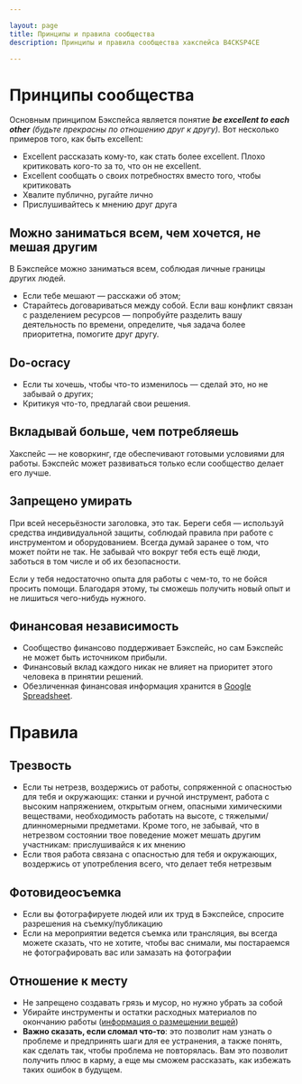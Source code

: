 ```yaml
---

layout: page
title: Принципы и правила сообщества
description: Принципы и правила сообщества хакспейса B4CKSP4CE

---
```

# Принципы сообщества
Основным принципом Бэкспейса является понятие _**be excellent to each other** (будьте прекрасны по отношению друг к другу)._ Вот несколько примеров того, как быть excellent:

 - Excellent рассказать кому-то, как стать более excellent. Плохо критиковать кого-то за то, что он не excellent.
 - Excellent сообщать о своих потребностях вместо того, чтобы критиковать
 - Хвалите публично, ругайте лично
 - Прислушивайтесь к мнению друг друга

## Можно заниматься всем, чем хочется, не мешая другим
В Бэкспейсе можно заниматься всем, соблюдая личные границы других людей. 

 - Если тебе мешают — расскажи об этом;
 - Старайтесь договариваться между собой. Если ваш конфликт связан с разделением ресурсов — попробуйте разделить вашу деятельность по времени, определите, чья задача более приоритетна, помогите друг другу.

## Do-ocracy
 - Если ты хочешь, чтобы что-то изменилось — сделай это, но не забывай о других;
 - Критикуя что-то, предлагай свои решения.

## Вкладывай больше, чем потребляешь
Хакспейс — не коворкинг, где обеспечивают готовыми условиями для работы. Бэкспейс может развиваться только если сообщество делает его лучше.

## Запрещено умирать
При всей несерьёзности заголовка, это так. Береги себя — используй средства индивидуальной защиты, соблюдай правила при работе с инструментом и оборудованием. Всегда думай заранее о том, что может пойти не так. Не забывай что вокруг тебя есть ещё люди, заботься в том числе и об их безопасности.

Если у тебя недостаточно опыта для работы с чем-то, то не бойся просить помощи. Благодаря этому, ты сможешь получить новый опыт и не лишиться чего-нибудь нужного. 

## Финансовая независимость
 - Сообщество финансово поддерживает Бэкспейс, но сам Бэкспейс не может быть источником прибыли. 
 - Финансовый вклад каждого никак не влияет на приоритет этого человека в принятии решений.
 - Обезличенная финансовая информация хранится в [Google Spreadsheet](https://drive.google.com/open?id=1axxo8_JOMkHQfMpo-TbR6vLCXhowdyu8iZRUjZ59F04).

# Правила

## Трезвость

* Если ты нетрезв, воздержись от работы, сопряженной с опасностью для тебя и окружающих: станки и ручной инструмент, работа с высоким напряжением, открытым огнем, опасными химическими веществами, необходимость работать на высоте, с тяжелыми/длинномерными предметами. Кроме того, не забывай, что в нетрезвом состоянии твое поведение может мешать другим участникам: прислушивайся к их мнению
* Если твоя работа связана с опасностью для тебя и окружающих, воздержись от употребления всего, что делает тебя нетрезвым


## Фотовидеосъемка

* Если вы фотографируете людей или их труд в Бэкспейсе, спросите разрешения на съемку/публикацию
* Если на мероприятии ведется съемка или трансляция, вы всегда можете сказать, что не хотите, чтобы вас снимали, мы постараемся не фотографировать вас или замазать на фотографии

## Отношение к месту

* Не запрещено создавать грязь и мусор, но нужно убрать за собой
* Убирайте инструменты и остатки расходных материалов по окончанию работы ([информация о размещении вещей](/stuff-map))
* **Важно сказать, если сломал что-то**: это позволит нам узнать о проблеме и предпринять шаги для ее устранения, а также понять, как сделать так, чтобы проблема не повторялась. Вам это позволит получить плюс в карму, а еще мы сможем рассказать, как избежать таких ошибок в будущем.
